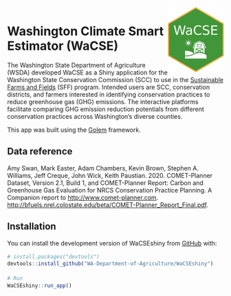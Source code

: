 
<!-- README.md is generated from README.Rmd. Please edit that file -->

<img src = "inst/app/www/hex-WaCSE.png" align = "right" alt = "logo" width = "130"/>

# Washington Climate Smart Estimator (WaCSE)

The Washington State Department of Agriculture (WSDA) developed WaCSE as
a Shiny application for the Washington State Conservation Commission
(SCC) to use in the [Sustainable Farms and
Fields](https://www.scc.wa.gov/sff) (SFF) program. Intended users are
SCC, conservation districts, and farmers interested in identifying
conservation practices to reduce greenhouse gas (GHG) emissions. The
interactive platforms facilitate comparing GHG emission reduction
potentials from different conservation practices across Washington’s
diverse counties.

This app was built using the
[Golem](https://github.com/ThinkR-open/golem) framework.

## Data reference

Amy Swan, Mark Easter, Adam Chambers, Kevin Brown, Stephen A. Williams,
Jeff Creque, John Wick, Keith Paustian. 2020. COMET-Planner Dataset,
Version 2.1, Build 1, and COMET-Planner Report: Carbon and Greenhouse
Gas Evaluation for NRCS Conservation Practice Planning. A Companion
report to <http://www.comet-planner.com>.
<http://bfuels.nrel.colostate.edu/beta/COMET-Planner_Report_Final.pdf>.

## Installation

You can install the development version of WaCSEshiny from
[GitHub](https://github.com/) with:

``` r
# install.packages("devtools")
devtools::install_github("WA-Department-of-Agriculture/WaCSEshiny")

# Run
WaCSEshiny::run_app()
```
